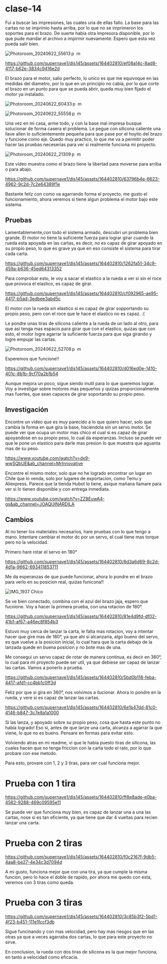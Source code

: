 # clase-14

Fui a buscar las impresiones, las cuales una de ellas fallo. La base para las cartas no se imprimio hasta arriba, por lo que no se imprimeron los soportes para el brazo. De suerte habia otra impresora  disponible, por lo que pude mandar el archivo a impirmir nuevamente. Espero que esta vez pueda salir bien.

![Photoroom_20240622_55613 p  m](https://github.com/supernave1/dis145/assets/164402810/3ac7db0a-0a07-4ac4-8bd3-3de815fcc84e)


https://github.com/supernave1/dis145/assets/164402810/ef08a14c-8ad8-4117-b62e-3834c9416e2d


El brazo para el motor, salio perfecto, lo unico es que me equivoque en las medidas del diametro, por lo que en un principio no cabia, por lo que corte el brazo en un punto para que se pueda abrir, queda muy bien fijado el motor ya instalado.


![Photoroom_20240622_60433 p  m](https://github.com/supernave1/dis145/assets/164402810/05f2dbbb-d1f8-48f7-a42a-c9afccaba8b3)


![Photoroom_20240622_55558 p  m](https://github.com/supernave1/dis145/assets/164402810/059436b9-ba68-4e80-bf88-ac031e168b8c)


Una vez en mi casa, arme todo, y con la base mal impresa busque solucionar de forma casera el problema. Le pegue con silicona caliente una llave allen lo suficientemente pequeña para que pase por el hoyito del brazo y funcione como eje. Quedo muy practico, lo que me va a permitir poder hacer las pruebas neceserias para ver si realmente funciona mi proyecto.

![Photoroom_20240622_21309 p  m](https://github.com/supernave1/dis145/assets/164402810/cbd3ad5a-e51b-4f8a-b074-66b9e3ed31d3)

Este video muestra como el brazo tiene la libertad para moverse para arriba o para abajo.


https://github.com/supernave1/dis145/assets/164402810/63796b4e-6623-4962-9c2d-7c2e64389f1e

Bastante feliz con como va agarrando forma el proyecto, me gusto el funcionamiento, ahora veremos si tiene algun problema el motor bajo este sistema.

## Pruebas

Lamentablemente,con todo el sistema armado, descubri un problema bien grande. El motor no tiene la suficiente fuerza para lograr girar cuando la rueda esta apoyada en las cartas, es decir, no es capaz de girar apoyado en su propio peso, lo que es grave ya que en eso consiste el sistema para tirar cada carta.


https://github.com/supernave1/dis145/assets/164402810/1262fa51-34c9-459a-b636-45ed64313352

Para comprobar esto, le voy a sacar el elastico a la rueda a ver si sin el roce que provoca el elastico, es capaz de girar.


https://github.com/supernave1/dis145/assets/164402810/cf092965-ae95-4417-b5ad-3edbee3abd5c

El motor con la rueda sin elastico si es capaz de girar sopportando su propio peso, pero con el roce que le hace el elastico no es capaz. :(

Le pondre unas tiras de silicona caliente a la rueda de un lado al otro, para que asi tenga mas espacio para girar que con el elastico, quizas que con esto, el motor logre agarrar la suficiente fuerza para que siga girando y logre empujar las cartas.


![Photoroom_20240622_52708 p  m](https://github.com/supernave1/dis145/assets/164402810/b4c91c6e-0541-4665-84e0-5ddc47e61985)

Esperemos que funcione!!

https://github.com/supernave1/dis145/assets/164402810/d016ed0e-1410-401c-8b1b-9cf70a2b1b54

Aunque mejora un poco, sigue siendo inutil para lo que queremos lograr. Voy a investigar sobre motores mas pequeños y quizas proporcionalmente mas fuertes, que sean capaces de girar soportando su propio peso.

## Investigación

Encontre un video que es muy parecido a lo que quiero hacer, solo que cambia la forma en que gira la base, haciendola sin un servo motor. Se puede ver que ocupa un motor mas chico el cual si es capaz de girar apoyandose en su propio peso, lo cual da esperanzas. Incluso se puede ver que le pone un elastico para darle mas presion lo que muestra que aguanta mas de su peso.

https://www.youtube.com/watch?v=dx9-wwSQbUE&ab_channel=MrInnovative

Encontre el mismo motor, solo que no he logrado encontrar un lugar en Chile que lo venda, solo por lugares de exportacion, como Temu y Aliexpress. Parece que la tienda Hubot lo tiene, asique mañana llamare para ver si lo tienen disponible y con entrega inmediata.

https://www.youtube.com/watch?v=ZZ8EuwA4-gs&ab_channel=JOAQUINARDILA


## Cambios

Al no tener los materiales necesarios, hare pruebas con lo que tengo a mano. Intentare cambiar el motor dc por un servo, el cual tiene mas torque pero no la velocidad. 

Primero hare rotar el servo en 180°

https://github.com/supernave1/dis145/assets/164402810/8d3a6d69-8c2d-4d1a-9662-693411853711

Me da esperanzas de que puede funcionar, ahora lo pondre en el brazo para verlo en su posicion real, quizas funicona!!

![IMG_1937 Chico](https://github.com/supernave1/dis145/assets/164402810/0a19aca0-b677-4e50-9900-4892a86e03ea)

Se ve bien conectado, combina con el azul del brazo jaja, espero que fucnione. Voy a hacer la primera prueba, con una rotacion de 180°.

https://github.com/supernave1/dis145/assets/164402810/81e4d9fd-df02-41b1-af67-a46ec8f854b3

Estuvo muy cerca de lanzar la carta, le falta mas rotacion, voy a intentar hacer que gire mas de 180°, ya que ahi si alcanzaria, algo bueno del servo, es que vuelve a la posicion inicial, lo cual hara que la carta debajo de la lanzada quede en buena posicion y no bote mas de una.

Me consegui un servo capaz de rotar de manera continua, es decir en 360°, lo cual para mi proyecto puede ser util, ya que debiese ser capaz de lanzar las cartas. Vamos a ponerlo a prueba.


https://github.com/supernave1/dis145/assets/164402810/5bd0b118-feba-4417-afd1-cc4bb1c0ff3d

Feliz por que si gira en 360°, nos volvimos a ilucionar. Ahora lo pondre en la rueda, y vere si es capaz de lanzar las cartas.


https://github.com/supernave1/dis145/assets/164402810/6e1b47dd-81c0-4146-b847-3c7e8a1a1000

Si las lanza, y apoyado sobre su propio peso, cosa que hasta este punto no había logrado! Eso si, antes de que lanze una carta, alcanza a agarrar la que viene, lo que no es bueno. Pensare en formas para evitar esto.

Volviendo atras en mi readme, vi que le habia puesto tiras de silicona, las cuales hacen que no tenga friccion con la carta todo el rato, por lo que probare con ese metodo.

Para esto, provare con 1, 2 y 3 tiras, para ver cual funciona mejor. 

# Prueba con 1 tira

https://github.com/supernave1/dis145/assets/164402810/ff8e8ade-e0ba-4582-9288-469c09595e11

Se puede ver que funciona muy bien, es capaz de lanzar una a una las cartas, nose si es tan eficiente, ya que tiene que dar 4 vueltas para recien lanzar una carta.

# Prueba con 2 tiras

https://github.com/supernave1/dis145/assets/164402810/f0c2167f-9db5-4aa8-be27-4e34c3d7094d

A mi gusto, funciona mejor que con una tira, ya que cumple la misma funcion, pero lo hace el doble de rapido, por ahora me quedo con esta, veremos con 3 tiras como queda.

# Prueba con 3 tiras

https://github.com/supernave1/dis145/assets/164402810/3c85b3f2-5bd1-4f23-b451-111e1fccf3db

Sigue funcinando y con mas velocidad, pero hay mas riesgos que en las otras ya que a veces agarraba dos cartas, lo que para este proyecto no sirve.

En conclusion, la rueda con dos tiras de silicona es la que mejor funciona, en tanto a velocidad como eficacia. 
